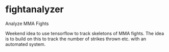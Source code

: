# fightanalyzer
Analyze MMA Fights

Weekend idea to use tensorflow to track skeletons of MMA fights. The idea is to build on this to track the number of strikes thrown etc. with an automated system.
